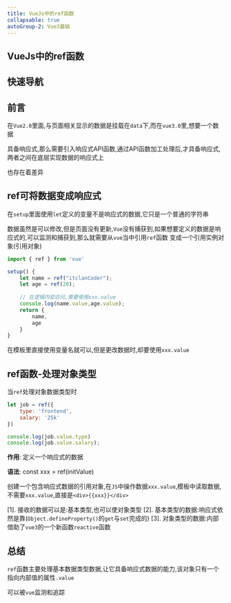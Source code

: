 ```yaml
---
title: VueJs中的ref函数
collapsable: true
autoGroup-2: Vue3基础
---
```


## VueJs中的ref函数

## 快速导航

<TOC />

## 前言

在`Vue2.0`里面,与页面相关显示的数据是挂载在`data`下,而在`vue3.0`里,想要一个数据

具备响应式,那么需要引入响应式API函数,通过API函数加工处理后,才具备响应式,两者之间在底层实现数据的响应式上

也存在着差异


## ref可将数据变成响应式

在`setup`里面使用`let`定义的变量不是响应式的数据,它只是一个普通的字符串

数据虽然是可以修改,但是页面没有更新,`Vue`没有捕获到,如果想要定义的数据是响应式的,可以监测和捕获到,那么就需要从`vue`当中引用`ref`函数
变成一个引用实例对象(引用对象)

```js
import { ref } from 'vue'

setup() {
    let name = ref("itclanCoder");
    let age = ref(20);
     
    // 在逻辑内部访问,需要使用xxx.value
    console.log(name.value,age.value); 
    return {
        name,
        age
    }
}
```
在模板里直接使用变量名就可以,但是更改数据时,却要使用`xxx.value`

## ref函数-处理对象类型

当`ref`处理对象数据类型时

```js
let job = ref({
    type: 'frontend',
    salary: '25k'
})

console.log(job.value.type)
console.log(job.value.salary);
```
**作用**: 定义一个响应式的数据

**语法**: const xxx = ref(initValue)

创建一个包含响应式数据的引用对象,在`JS`中操作数据`xxx.value`,模板中读取数据,不需要`xxx.value`,直接是`<div>{{xxx}}</div>`

[1]. 接收的数据可以是:基本类型,也可以使对象类型
[2]. 基本类型的数据:响应式依然是靠(`Object.defineProperty()`的`get`与`set`完成的)
[3]. 对象类型的数据:内部借助了`vue3`的一个新函数`reactive`函数

## 总结

`ref`函数主要处理基本数据类型数据,让它具备响应式数据的能力,该对象只有一个指向内部值的属性`.value`

可以被`vue`监测和追踪

<footer-FooterLink :isShareLink="false" :isDaShang="true" />
<footer-FeedBack />